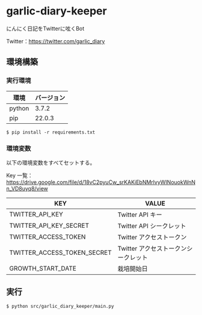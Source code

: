 # garlic-diary-keeper

にんにく日記をTwitterに呟くBot

Twitter：https://twitter.com/garlic_diary

## 環境構築

### 実行環境

|環境|バージョン|
|---|---|
|python|3.7.2|
|pip|22.0.3|

```
$ pip install -r requirements.txt
```

### 環境変数

以下の環境変数をすべてセットする。

Key 一覧：https://drive.google.com/file/d/18vC2pyuCw_srKAKiEbNMrlvyWINouokWnNn_VD8uyq8/view

|KEY|VALUE|
|---|---|
|TWITTER_API_KEY| Twitter API キー |
|TWITTER_API_KEY_SECRET| Twitter API シークレット|
|TWITTER_ACCESS_TOKEN| Twitter アクセストークン |
|TWITTER_ACCESS_TOKEN_SECRET| Twitter アクセストークンシークレット |
|GROWTH_START_DATE| 栽培開始日 |

## 実行

```
$ python src/garlic_diary_keeper/main.py
```

